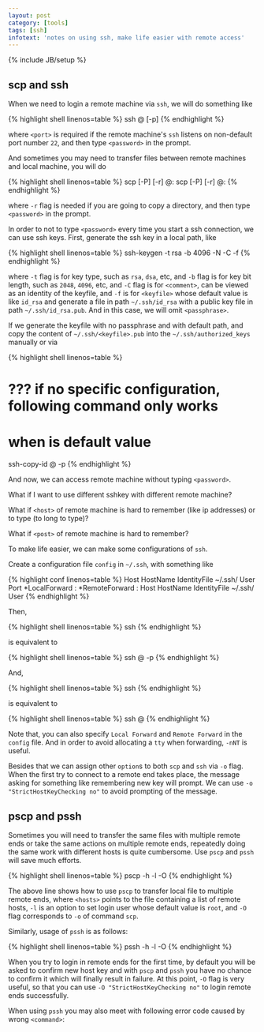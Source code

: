```yaml
---
layout: post
category: [tools]
tags: [ssh]
infotext: 'notes on using ssh, make life easier with remote access'
---
```

{% include JB/setup %}

## scp and ssh

When we need to login a remote machine via `ssh`, we will do something like

{% highlight shell linenos=table %}
ssh <user>@<host> [-p<port>]
{% endhighlight %}
    
where `<port>` is required if the remote machine's `ssh` listens on non-default 
port number `22`, and then type `<password>` in the prompt.

And sometimes you may need to transfer files between remote machines and local 
machine, you will do

{% highlight shell linenos=table %}
scp [-P<port>] [-r] <user>@<host>:<path-to-copy> <local-path-to-save>
scp [-P<port>] [-r] <local-path-to-copy> <user>@<host>:<path-to-save>
{% endhighlight %}

where `-r` flag is needed if you are going to copy a directory, and then 
type `<password>` in the prompt.

In order to not to type `<password>` every time you start a ssh connection, we can 
use ssh keys. First, generate the ssh key in a local path, like

{% highlight shell linenos=table %}
ssh-keygen -t rsa -b 4096 -N <passphrase> -C <comment> -f <keyfile>
{% endhighlight %}

where `-t` flag is for key type, such as `rsa`, `dsa`, etc, and `-b` flag is for key 
bit length, such as `2048`, `4096`, etc, and `-C` flag is for `<comment>`, can be viewed 
as an identity of the keyfile, and `-f` is for `<keyfile>` whose default value 
is like `id_rsa` and generate a file in path `~/.ssh/id_rsa` with a public key file in path
`~/.ssh/id_rsa.pub`. And in this case, we will omit `<passphrase>`.
 
If we generate the keyfile with no passphrase and with default path, and copy the content 
of `~/.ssh/<keyfile>.pub` into the `~/.ssh/authorized_keys` manually or via

{% highlight shell linenos=table %}
# ??? if no specific configuration, following command only works
#     when <path-to-keyfile> is default value
ssh-copy-id <user>@<host> -p<port>
{% endhighlight %}

And now, we can access remote machine without typing `<password>`.

What if I want to use different sshkey with different remote machine?

What if `<host>` of remote machine is hard to remember (like ip addresses) or 
to type (to long to type)?

What if `<post>` of remote machine is hard to remember?

To make life easier, we can make some configurations of `ssh`.

Create a configuration file `config` in `~/.ssh`, with something like

{% highlight conf linenos=table %}
Host                <easy-to-remember-host-name>
    HostName        <host>
    IdentityFile    ~/.ssh/<keyfile>
    User            <user>
    Port            <port>
    *LocalForward    <local port>    <remote host>:<remote port>
    *RemoteForward   <remote port>   <local host>:<local port>
Host                <another easy-to-remember-host-name>
    HostName        <another host>
    IdentityFile    ~/.ssh/<another keyfile>
    User            <another user>
{% endhighlight %}

Then,

{% highlight shell linenos=table %}
ssh <easy-to-remember-host-name>
{% endhighlight %}

is equivalent to

{% highlight shell linenos=table %}
ssh <user>@<host> -p<port>
{% endhighlight %}

And,

{% highlight shell linenos=table %}
ssh <another easy-to-remember-host-name>
{% endhighlight %}

is equivalent to

{% highlight shell linenos=table %}
ssh <another user>@<another host>
{% endhighlight %}

Note that, you can also specify `Local Forward` and `Remote Forward` in the `config` file. And 
in order to avoid allocating a `tty` when forwarding, `-nNT` is useful.

Besides that we can assign other `option`s to both `scp` and `ssh` via `-o` flag. When the first try 
to connect to a remote end takes place, the message asking for something like remembering new key 
will prompt. We can use `-o "StrictHostKeyChecking no"` to avoid prompting of the message.

## pscp and pssh

Sometimes you will need to transfer the same files with multiple remote ends or take the same actions 
on multiple remote ends, repeatedly doing the same work with different hosts is quite cumbersome. Use 
`pscp` and `pssh` will save much efforts.

{% highlight shell linenos=table %}
pscp -h <hosts> -l <user> -O <ssh options> <local-path-to-copy> <remote-path-to-save>
{% endhighlight %}

The above line shows how to use `pscp` to transfer local file to multiple remote ends, where `<hosts>` 
points to the file containing a list of remote hosts, `-l` is an option to set login user whose default 
value is `root`, and `-O` flag corresponds to `-o` of command `scp`.

Similarly, usage of `pssh` is as follows:

{% highlight shell linenos=table %}
pssh -h <hosts> -l <user> -O <ssh options> <command>
{% endhighlight %}

When you try to login in remote ends for the first time, by default you will be asked to confirm new 
host key and with `pscp` and `pssh` you have no chance to confirm it which will finally result in 
failure. At this point, `-O` flag is very useful, so that you can use `-O "StrictHostKeyChecking no"` to login 
remote ends successfully.

When using `pssh` you may also meet with following error code caused by wrong `<command>`: